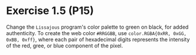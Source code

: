 # Exercise 1.5 (P15)

Change the `Lissajous` program's color palette to green on black, for added authenticity.
To create the web color `#RRGGBB`, use `color.RGBA{0xRR, 0xGG, 0xBB, 0xff}`,
where each pair of hexadecimal digits represents the intensity of the red, gree, or blue
component of the pixel.
